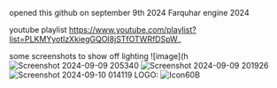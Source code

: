 opened this github on september 9th 2024
Farquhar engine 2024

youtube playlist
https://www.youtube.com/playlist?list=PLKMYyotlzXkiegGQOI8jSTfOTWRfDSpW_

some screenshots to show off lighting
![image](h![Screenshot 2024-09-09 205340](https://github.com/user-attachments/assets/f96fe1b3-0210-4de2-ae89-69b6e3592f1e)
![Screenshot 2024-09-09 201926](https://github.com/user-attachments/assets/109f060d-f1d8-48ed-9537-a57226c64427)
![Screenshot 2024-09-10 014119](https://github.com/user-attachments/assets/6dcf3db5-04a3-41a0-9408-7326cb7973e0)
LOGO:
![Icon60B](https://github.com/user-attachments/assets/f51433b2-41ea-4c90-88af-bf99133b6c74)

